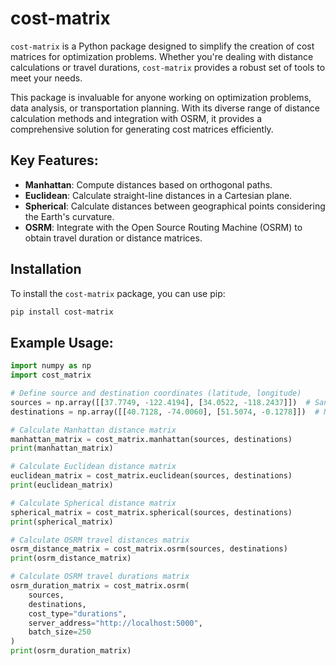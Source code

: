 # cost-matrix

`cost-matrix` is a Python package designed to simplify the creation of cost matrices for optimization problems. Whether you're dealing with distance calculations or travel durations, `cost-matrix` provides a robust set of tools to meet your needs.

This package is invaluable for anyone working on optimization problems, data analysis, or transportation planning. With its diverse range of distance calculation methods and integration with OSRM, it provides a comprehensive solution for generating cost matrices efficiently.

## Key Features:
- **Manhattan**: Compute distances based on orthogonal paths.
- **Euclidean**: Calculate straight-line distances in a Cartesian plane.
- **Spherical**: Calculate distances between geographical points considering the Earth's curvature.
- **OSRM**: Integrate with the Open Source Routing Machine (OSRM) to obtain travel duration or distance matrices.

## Installation

To install the `cost-matrix` package, you can use pip:

```sh
pip install cost-matrix
```


## Example Usage:
```python
import numpy as np
import cost_matrix

# Define source and destination coordinates (latitude, longitude)
sources = np.array([[37.7749, -122.4194], [34.0522, -118.2437]])  # San Francisco, Los Angeles
destinations = np.array([[40.7128, -74.0060], [51.5074, -0.1278]])  # New York, London

# Calculate Manhattan distance matrix
manhattan_matrix = cost_matrix.manhattan(sources, destinations)
print(manhattan_matrix)

# Calculate Euclidean distance matrix
euclidean_matrix = cost_matrix.euclidean(sources, destinations)
print(euclidean_matrix)

# Calculate Spherical distance matrix
spherical_matrix = cost_matrix.spherical(sources, destinations)
print(spherical_matrix)

# Calculate OSRM travel distances matrix
osrm_distance_matrix = cost_matrix.osrm(sources, destinations)
print(osrm_distance_matrix)

# Calculate OSRM travel durations matrix
osrm_duration_matrix = cost_matrix.osrm(
    sources, 
    destinations, 
    cost_type="durations", 
    server_address="http://localhost:5000",
    batch_size=250
)
print(osrm_duration_matrix)
```
